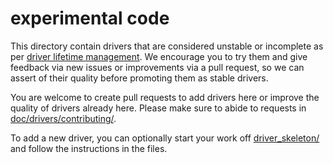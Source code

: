# experimental code

This directory contain drivers that are considered unstable or incomplete as per
[driver lifetime
management](https://periph.io/doc/drivers/#driver-lifetime-management). We
encourage you to try them and give feedback via new issues or improvements via a
pull request, so we can assert of their quality before promoting them as stable
drivers.

You are welcome to create pull requests to add drivers here or improve the
quality of drivers already here. Please make sure to abide to requests in
[doc/drivers/contributing/](https://periph.io/doc/drivers/contributing/).

To add a new driver, you can optionally start your work off
[driver_skeleton/](driver_skeleton/) and follow the instructions in the files.
